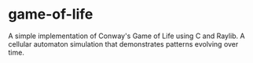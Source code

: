 # game-of-life
A simple implementation of Conway's Game of Life using C and Raylib. A cellular automaton simulation that demonstrates patterns evolving over time.
